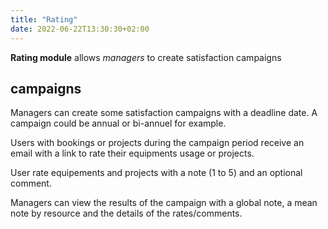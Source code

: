 ```yaml
---
title: "Rating"
date: 2022-06-22T13:30:30+02:00
---
```


**Rating module** allows *managers* to create satisfaction campaigns

## campaigns

Managers can create some satisfaction campaigns with a deadline date.
A campaign could be annual or bi-annuel for example.

Users with bookings or projects during the campaign period
receive an email with a link to rate their equipments usage or projects.

User rate equipements and projects with a note (1 to 5) and an optional comment.

Managers can view the results of the campaign with a global note, a mean note by
resource and the details of the rates/comments.

